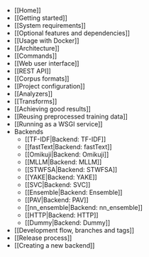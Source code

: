 * [[Home]]
* [[Getting started]]
* [[System requirements]]
* [[Optional features and dependencies]]
* [[Usage with Docker]]
* [[Architecture]]
* [[Commands]]
* [[Web user interface]]
* [[REST API]]
* [[Corpus formats]]
* [[Project configuration]]
* [[Analyzers]]
* [[Transforms]]
* [[Achieving good results]]
* [[Reusing preprocessed training data]]
* [[Running as a WSGI service]]
* Backends
  * [[TF-IDF|Backend: TF-IDF]]
  * [[fastText|Backend: fastText]]
  * [[Omikuji|Backend: Omikuji]]
  * [[MLLM|Backend: MLLM]]
  * [[STWFSA|Backend: STWFSA]]
  * [[YAKE|Backend: YAKE]]
  * [[SVC|Backend: SVC]]
  * [[Ensemble|Backend: Ensemble]]
  * [[PAV|Backend: PAV]]
  * [[nn_ensemble|Backend: nn_ensemble]]
  * [[HTTP|Backend: HTTP]]
  * [[Dummy|Backend: Dummy]]
* [[Development flow, branches and tags]]
* [[Release process]]
* [[Creating a new backend]]